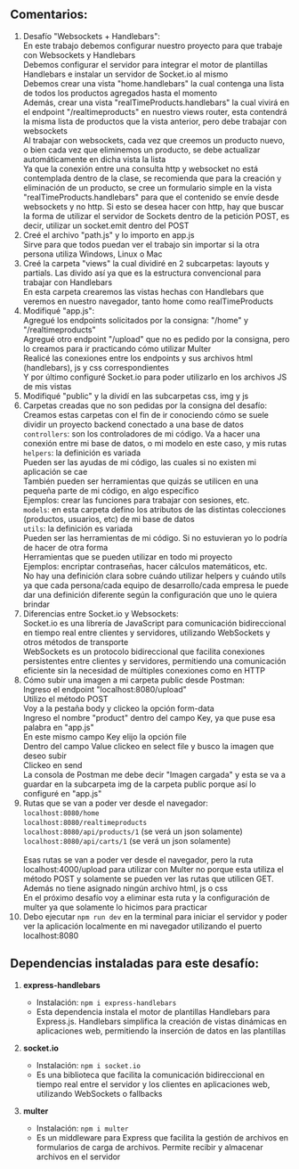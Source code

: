 ## Comentarios:

1. Desafío "Websockets + Handlebars": <br>
   En este trabajo debemos configurar nuestro proyecto para que trabaje con Websockets y Handlebars <br>
   Debemos configurar el servidor para integrar el motor de plantillas Handlebars e instalar un servidor de Socket.io al mismo <br>
   Debemos crear una vista "home.handlebars" la cual contenga una lista de todos los productos agregados hasta el momento <br>
   Además, crear una vista "realTimeProducts.handlebars" la cual vivirá en el endpoint "/realtimeproducts" en nuestro views router, esta contendrá la misma lista de productos que la vista anterior, pero debe trabajar con websockets <br>
   Al trabajar con websockets, cada vez que creemos un producto nuevo, o bien cada vez que eliminemos un producto, se debe actualizar automáticamente en dicha vista la lista <br>
   Ya que la conexión entre una consulta http y websocket no está contemplada dentro de la clase, se recomienda que para la creación y eliminación de un producto, se cree un formulario simple en la vista "realTimeProducts.handlebars" para que el contenido se envíe desde websockets y no http. Si esto se desea hacer con http, hay que buscar la forma de utilizar el servidor de Sockets dentro de la petición POST, es decir, utilizar un socket.emit dentro del POST
2. Creé el archivo "path.js" y lo importo en app.js <br>
   Sirve para que todos puedan ver el trabajo sin importar si la otra persona utiliza Windows, Linux o Mac
3. Creé la carpeta "views" la cual dividiré en 2 subcarpetas: layouts y partials. Las divido así ya que es la estructura convencional para trabajar con Handlebars <br>
   En esta carpeta crearemos las vistas hechas con Handlebars que veremos en nuestro navegador, tanto home como realTimeProducts
4. Modifiqué "app.js": <br>
   Agregué los endpoints solicitados por la consigna: "/home" y "/realtimeproducts" <br>
   Agregué otro endpoint "/upload" que no es pedido por la consigna, pero lo creamos para ir practicando cómo utilizar Multer <br>
   Realicé las conexiones entre los endpoints y sus archivos html (handlebars), js y css correspondientes <br>
   Y por último configuré Socket.io para poder utilizarlo en los archivos JS de mis vistas
5. Modifiqué "public" y la dividí en las subcarpetas css, img y js
6. Carpetas creadas que no son pedidas por la consigna del desafío: <br>
   Creamos estas carpetas con el fin de ir conociendo cómo se suele dividir un proyecto backend conectado a una base de datos <br>
   `controllers`: son los controladores de mi código. Va a hacer una conexión entre mi base de datos, o mi modelo en este caso, y mis rutas <br>
   `helpers`: la definición es variada <br>
   Pueden ser las ayudas de mi código, las cuales si no existen mi aplicación se cae <br>
   También pueden ser herramientas que quizás se utilicen en una pequeña parte de mi código, en algo específico <br>
   Ejemplos: crear las funciones para trabajar con sesiones, etc. <br>
   `models`: en esta carpeta defino los atributos de las distintas colecciones (productos, usuarios, etc) de mi base de datos <br>
   `utils`: la definición es variada <br>
   Pueden ser las herramientas de mi código. Si no estuvieran yo lo podría de hacer de otra forma <br>
   Herramientas que se pueden utilizar en todo mi proyecto <br>
   Ejemplos: encriptar contraseñas, hacer cálculos matemáticos, etc. <br>
   No hay una definición clara sobre cuándo utilizar helpers y cuándo utils ya que cada persona/cada equipo de desarrollo/cada empresa le puede dar una definición diferente según la configuración que uno le quiera brindar
7. Diferencias entre Socket.io y Websockets: <br>
   Socket.io es una librería de JavaScript para comunicación bidireccional en tiempo real entre clientes y servidores, utilizando WebSockets y otros métodos de transporte <br>
   WebSockets es un protocolo bidireccional que facilita conexiones persistentes entre clientes y servidores, permitiendo una comunicación eficiente sin la necesidad de múltiples conexiones como en HTTP
8. Cómo subir una imagen a mi carpeta public desde Postman: <br>
   Ingreso el endpoint "localhost:8080/upload" <br>
   Utilizo el método POST <br>
   Voy a la pestaña body y clickeo la opción form-data <br>
   Ingreso el nombre "product" dentro del campo Key, ya que puse esa palabra en "app.js" <br>
   En este mismo campo Key elijo la opción file <br>
   Dentro del campo Value clickeo en select file y busco la imagen que deseo subir <br>
   Clickeo en send <br>
   La consola de Postman me debe decir "Imagen cargada" y esta se va a guardar en la subcarpeta img de la carpeta public porque así lo configuré en "app.js"
9. Rutas que se van a poder ver desde el navegador: <br>
   `localhost:8080/home` <br>
   `localhost:8080/realtimeproducts` <br>
   `localhost:8080/api/products/1` (se verá un json solamente)<br>
   `localhost:8080/api/carts/1` (se verá un json solamente)<br><br>
   Esas rutas se van a poder ver desde el navegador, pero la ruta localhost:4000/upload para utilizar con Multer no porque esta utiliza el método POST y solamente se pueden ver las rutas que utilicen GET. Además no tiene asignado ningún archivo html, js o css <br>
   En el próximo desafío voy a eliminar esta ruta y la configuración de multer ya que solamente lo hicimos para practicar
10. Debo ejecutar `npm run dev` en la terminal para iniciar el servidor y poder ver la aplicación localmente en mi navegador utilizando el puerto localhost:8080



## Dependencias instaladas para este desafío:

1. **express-handlebars**

   - Instalación: `npm i express-handlebars`
   - Esta dependencia instala el motor de plantillas Handlebars para Express.js. Handlebars simplifica la creación de vistas dinámicas en aplicaciones web, permitiendo la inserción de datos en las plantillas

2. **socket.io**

   - Instalación: `npm i socket.io`
   - Es una biblioteca que facilita la comunicación bidireccional en tiempo real entre el servidor y los clientes en aplicaciones web, utilizando WebSockets o fallbacks

3. **multer**

   - Instalación: `npm i multer`
   - Es un middleware para Express que facilita la gestión de archivos en formularios de carga de archivos. Permite recibir y almacenar archivos en el servidor